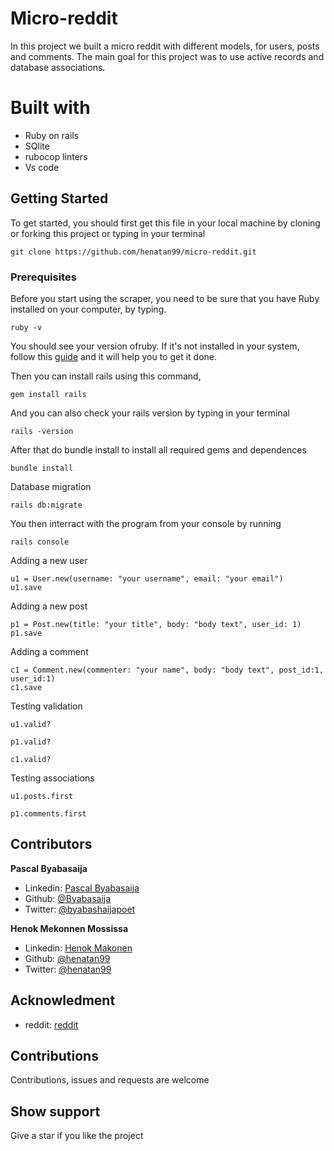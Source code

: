 # Micro-reddit

In this project we built a micro reddit with different models, for users, posts and comments. The main goal for this project was to use active records and database associations.

# Built with

* Ruby on rails
* SQlite
* rubocop linters
* Vs code

## Getting Started

To get started, you should first get this file in your local machine by cloning or forking this project or typing in your terminal
 
```
git clone https://github.com/henatan99/micro-reddit.git
```

### Prerequisites

Before you start using the scraper, you need to be sure that you have Ruby installed on your computer, by typing.

```
ruby -v
```

You should see your version ofruby.
If it's not installed in your system, follow this [guide](https://www.ruby-lang.org/en/documentation/installation/) and it will help you to get it done.

Then you can install rails using this command,

```
gem install rails
```
And you can also check your rails version by typing in your terminal

```
rails -version
```

After that do bundle install to install all required gems and dependences
```
bundle install
```
Database migration

```
rails db:migrate
```

You then interract with the program from your console by running

```
rails console
```
Adding a new user

```
u1 = User.new(username: "your username", email: "your email")
u1.save
```
Adding a new post
```
p1 = Post.new(title: "your title", body: "body text", user_id: 1)
p1.save
```
Adding a comment
```
c1 = Comment.new(commenter: "your name", body: "body text", post_id:1, user_id:1)
c1.save
```
Testing validation

```
u1.valid?
```
```
p1.valid?
```
```
c1.valid?
```
Testing associations

```
u1.posts.first
```
```
p1.comments.first
```

## Contributors
 **Pascal Byabasaija**
- Linkedin: [Pascal Byabasaija](https://www.linkedin.com/in/pascal-byabasaija/)
- Github: [@Byabasaija](https://github.com/Byabasaija)
- Twitter: [@byabashaijapoet](https://twitter.com/byabashaijapoet)

**Henok Mekonnen Mossissa**
- Linkedin: [Henok Makonen](https://www.linkedin.com/in/henok-mekonnen-2a251613/)
- Github: [@henatan99](https://github.com/henatan99)
- Twitter: [@henatan99](https://twitter.com/henatan99)

## Acknowledment

- reddit: [reddit](https://www.reddit.com/)

## Contributions 

Contributions, issues and requests are welcome

## Show support

Give a star if you like the project